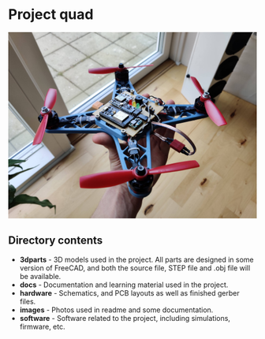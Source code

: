 # Project quad

![](images/readme_frontimage.jpg)

## Directory contents

- **3dparts** - 3D models used in the project. All parts are designed in some version of FreeCAD, and both the source file, STEP file and .obj file will be available.
- **docs** - Documentation and learning material used in the project.
- **hardware** - Schematics, and PCB layouts as well as finished gerber files.
- **images** - Photos used in readme and some documentation.
- **software** - Software related to the project, including simulations, firmware, etc.